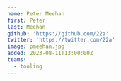 ```yaml
---
name: Peter Meehan
first: Peter
last: Meehan
github: 'https://github.com/22a'
twitter: 'https://twitter.com/22a'
image: pmeehan.jpg
added: 2023-08-11T13:00:00Z
teams:
  - tooling
---
```

